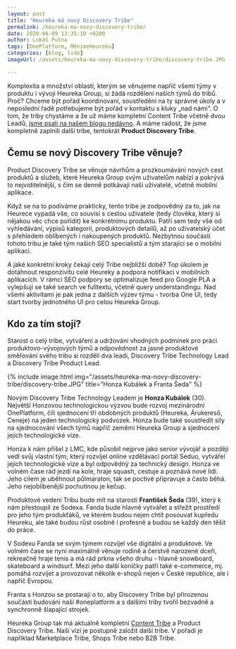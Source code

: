 ```yaml
---
layout: post
title: "Heureka má nový Discovery Tribe"
permalink: /heureka-ma-novy-discovery-tribe/
date: 2020-06-09 13:35:10 +0200
author: Lukáš Putna
tags: [OnePlatform, MěnímeHeureku]
categories: [blog, lide]
imageUrl: /assets/heureka-ma-novy-discovery-tribe/discovery-tribe.JPG

---
```


Komplexita a množství oblastí, kterým se věnujeme napříč všemi týmy v produktu i vývoji Heureka Group, si žádá rozdělení našich týmů do tribů. Proč? Chceme být pořád koordinovaní, soustředění na ty správné úkoly a v neposlední řadě potřebujeme být pořád v kontaktu s kluky „nad námi“. O tom, že triby chystáme a že už máme kompletní Content Tribe včetně dvou Leadů, [jsme psali na našem blogu nedávno](/k-autonomnim-tymum-pridavame-tribe-leadery/). A máme radost, že jsme kompletně zaplnili další tribe, tentokrát **Product Discovery Tribe**.

## Čemu se nový Discovery Tribe věnuje?

Product Discovery Tribe se věnuje návrhům a prozkoumávání nových cest produktů a služeb, které Heureka Group svým uživatelům nabízí a pokrývá to nejviditelnější, s čím se denně potkávají naši uživatelé, včetně mobilní aplikace.

Když se na to podíváme prakticky, tento tribe je zodpovědný za to, jak na Heurece vypadá vše, co souvisí s cestou uživatele (tedy člověka, který si nějakou věc chce pořídit) ke konkrétnímu produktu. Patří sem tedy vše od vyhledávání, výpisů kategorií, produktových detailů, až po uživatelský účet s přehledem oblíbených i nakoupených produktů. Nezbytnou součástí tohoto tribu je také tým našich SEO specialistů a tým starající se o mobilní aplikaci. 

A jaké konkrétní kroky čekají celý Tribe nejbližší době? Top úkolem je dotáhnout responzivitu celé Heureky a podpora notifikací v mobilních aplikacích. V rámci SEO podpory se optimalizuje feed pro Google PLA a vylepšují se také search ve fulltextu, včetně query understandingu. Nad všemi aktivitami je pak jedna z dalších výzev týmu - tvorba One UI, tedy start tvorby jednotného UI pro celou Heureka Group. 

## Kdo za tím stojí?

Starost o celý tribe, vytváření a udržování vhodných podmínek pro práci produktovo-vývojových týmů a odpovědnost za jasné produktové směřování svého tribu si rozdělí dva leadi, Discovery Tribe Technology Lead a Discovery Tribe Product Lead.

{% include image.html
      img="/assets/heureka-ma-novy-discovery-tribe/discovery-tribe.JPG"
      title="Honza Kubálek a Franta Šeda" %}

Novým Discovery Tribe Technology Leadem je **Honza Kubálek** (30). Největší Honzovou technologickou výzvou bude rozvoj mezinárodní OnePlatform, čili sjednocení tři obdobných produktů (Heureka, Árukereső, Ceneje) na jeden technologický podvozek. Honza bude také soustředit síly na sjednocování všech týmů napříč zeměmi Heureka Group a sjednocení jejich technologické vize. 

Honza k nám přišel z LMC, kde působil nejprve jako senior vývojář a později vedl svůj vlastní tým, který rozvíjel online vzdělávací portál Seduo, vytvářel jejich technologické vize a byl odpovědný za technický design. Honza ve volném čase rád jezdí na kole, hraje squash, cestuje a poznává nové lidi. Jeho cílem je uběhnout půlmaraton, tak se poctivě připravuje a často běhá. Jeho nejoblíbenější pochutinou je kečup.

Produktové vedení Tribu bude mít na starosti **František Šeda** (39), který k nám přestoupil ze Sodexa. Fanda bude hlavně vytvářet a střežit prostředí pro jeho tým produkťáků, ve kterém budou nejen chtít posouvat kupředu Heureku, ale také budou růst osobně i profesně a budou se každý den těšit do práce.

V Sodexu Fanda se svým týmem rozvíjel vše digitální a produktové. Ve volném čase se nyní maximálně věnuje rodině a čerstvě narozené dceři, rekreačně hraje tenis a má rád prkna všeho druhu - hlavně snowboard, skateboard a windsurf. Mezi jeho další koníčky patří také e-commerce, mj. pomáhá rozvíjet a provozovat několik e-shopů nejen v České republice, ale i napříč Evropou.

Franta s Honzou se postarají o to, aby Discovery Tribe byl přirozenou součástí budování naší #oneplatform a s dalšími triby tvořil bezvadně a synchronně šlapající strojek.

Heureka Group tak má aktuálně kompletní [Content Tribe](/k-autonomnim-tymum-pridavame-tribe-leadery/) a Product Discovery Tribe. Naší vizí je postupně založit další tribe. V pořadí je například Marketplace Tribe, Shops Tribe nebo B2B Tribe.
